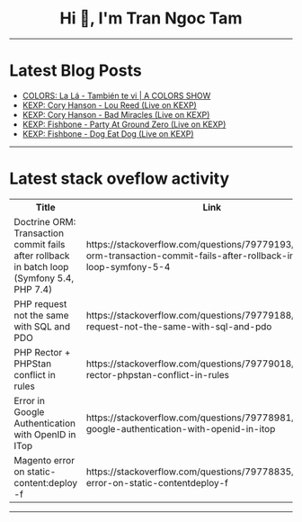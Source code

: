 <h1 align="center">Hi 👋, I'm Tran Ngoc Tam</h1>

---

# Latest Blog Posts 
<!-- BLOG-POST-LIST:START -->
- [COLORS: La Lá - También te vi | A COLORS SHOW](https://dev.to/music_youtube/colors-la-la-tambien-te-vi-a-colors-show-2lmm)
- [KEXP: Cory Hanson - Lou Reed &lpar;Live on KEXP&rpar;](https://dev.to/music_youtube/kexp-cory-hanson-lou-reed-live-on-kexp-1ik4)
- [KEXP: Cory Hanson - Bad Miracles &lpar;Live on KEXP&rpar;](https://dev.to/music_youtube/kexp-cory-hanson-bad-miracles-live-on-kexp-2olc)
- [KEXP: Fishbone - Party At Ground Zero &lpar;Live on KEXP&rpar;](https://dev.to/music_youtube/kexp-fishbone-party-at-ground-zero-live-on-kexp-29ae)
- [KEXP: Fishbone - Dog Eat Dog &lpar;Live on KEXP&rpar;](https://dev.to/music_youtube/kexp-fishbone-dog-eat-dog-live-on-kexp-1o5m)
<!-- BLOG-POST-LIST:END -->

---

# Latest stack oveflow activity
<table>
  <tr><th>Title</th><th>Link</th></tr>
  <!-- STACKOVERFLOW:START --><tr><td>Doctrine ORM: Transaction commit fails after rollback in batch loop &lpar;Symfony 5.4, PHP 7.4&rpar;</td><td>https://stackoverflow.com/questions/79779193/doctrine-orm-transaction-commit-fails-after-rollback-in-batch-loop-symfony-5-4</td></tr><tr><td>PHP request not the same with SQL and PDO</td><td>https://stackoverflow.com/questions/79779188/php-request-not-the-same-with-sql-and-pdo</td></tr><tr><td>PHP Rector + PHPStan conflict in rules</td><td>https://stackoverflow.com/questions/79779018/php-rector-phpstan-conflict-in-rules</td></tr><tr><td>Error in Google Authentication with OpenID in ITop</td><td>https://stackoverflow.com/questions/79778981/error-in-google-authentication-with-openid-in-itop</td></tr><tr><td>Magento error on static-content:deploy -f</td><td>https://stackoverflow.com/questions/79778835/magento-error-on-static-contentdeploy-f</td></tr><!-- STACKOVERFLOW:END -->
</table>

---


